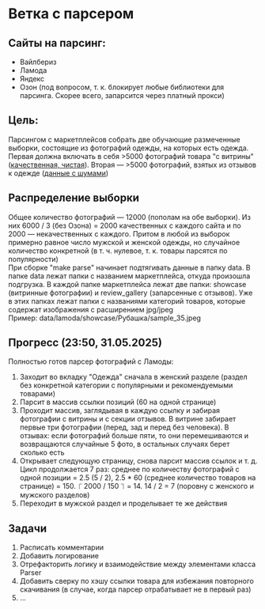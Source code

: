 
# Ветка с парсером

## Сайты на парсинг:

<ul>
<li>Вайлбериз</li>
<li>Ламода</li>
<li>Яндекс</li>
<li>Озон (под вопросом, т. к. блокирует любые библиотеки для парсинга. Скорее всего, запарсится через платный прокси)</li>
</ul>

## Цель:

Парсингом с маркетплейсов собрать две обучающие размеченные выборки, состоящие из фотографий одежды, на которых есть одежда. Первая должна включать в себя >5000 фотографий товара "с витрины"([качественная, чистая](https://a.lmcdn.ru/img600x866/M/P/MP002XW1G0SE_26726427_1_v2_2x.jpg)). Вторая — >5000 фотографий, взятых из отзывов к одежде ([данные с шумами](https://a.lmcdn.ru/photoreview/?key=0b699489-c853-3c4d-7cc8-63614a3ddb69-photoreview-s3.jpeg))

## Распределение выборки

Общее количество фотографий — 12000 (пополам на обе выборки). Из них 6000 / 3  (без Озона) = 2000 качественных с каждого сайта и по 2000 — некачественных с каждого. Притом в любой из выборок примерно равное число мужской и женской одежды, но случайное количество конкретной (в т. ч. нулевое, т. к. товары парсятся по популярности)\
При сборке "make parse" начинает подтягивать данные в папку data. В папке data лежат папки с названием маркетплейса, откуда произошла подгрузка. В каждой папке маркетплейса лежат две папки: showcase (витринные фотографии) и review_gallery (запарсенные с отзывов). Уже в этих папках лежат папки с названиями категорий товаров, которые содержат изображения с расширением jpg/jpeg\
Пример: data/lamoda/showcase/Рубашка/sample_35.jpeg

## Прогресс (23:50, 31.05.2025)

Полностью готов парсер фотографий с Ламоды:
<ol>  
<li>Заходит во вкладку "Одежда" сначала в женский разделе (раздел без конкретной категории с популярными и рекомендуемыми товарами)</li>
<li>Парсит в массив ссылки позиций (60 на одной странице)</li>  
<li>Проходит массив, заглядывая в каждую ссылку и забирая фотографии с витрины и с секции отзывов. В витрине забирает первые три фотографии (перед, зад и перед без человека). В отзывах: если фотографий больше пяти, то они перемешиваются и возвращаются случайные 5 фото, в остальных случаях берет сколько есть</li>
<li>Открывает следующую страницу, снова парсит массив ссылок и т. д. Цикл продолжается 7 раз: среднее по количеству фотографий с одной позиции = 2.5 (5 / 2), 2.5 * 60 (среднее количество товаров на странице) = 150. ⎾ 2000 / 150 ⏋ = 14. 14 / 2 = 7 (поровну с женского и мужского разделов)</li>
<li>Переходит в мужской раздел и проделывает те же действия</li>  
</ol>

## Задачи

<ol>
<li>Расписать комментарии</li>
<li>Добавить логирование</li>
<li>Отрефакторить логику и взаимодействие между элементами класса Parser</li>
<li>Добавить сверку по хэшу ссылки товара для избежания повторного скачивания (в случае, когда парсер отрабатывает не в первый раз)</li>
<li>...</li>
</ol>